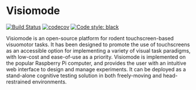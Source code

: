 # Visiomode

[![Build Status](https://travis-ci.com/celefthe/visiomode.svg?token=hMvCpbzh7tYAgFpNy6BK&branch=develop)](https://travis-ci.com/celefthe/visiomode) [![codecov](https://codecov.io/gh/celefthe/visiomode/branch/develop/graph/badge.svg?token=1O1WDTTHOH)](https://codecov.io/gh/celefthe/visiomode) [![Code style: black](https://img.shields.io/badge/code%20style-black-000000.svg)](https://github.com/psf/black)

Visiomode is an open-source platform for rodent touchscreen-based visuomotor tasks. It has been designed to promote the use of touchscreens as an accessible option for implementing a variety of visual task paradigms, with low-cost and ease-of-use as a priority. Visiomode is implemented on the popular Raspberry Pi computer, and provides the user with an intuitive web interface to design and manage experiments. It can be deployed as a stand-alone cognitive testing solution in both freely-moving and head-restrained environments.